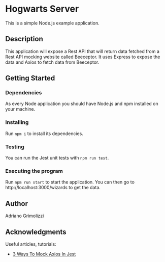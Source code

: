 # Hogwarts Server
This is a simple Node.js example application.

## Description
This application will expose a Rest API that will return data fetched from a Rest API mocking website called Beeceptor. It uses Express to expose the data and Axios to fetch data from Beeceptor.

## Getting Started
### Dependencies
As every Node application you should have Node.js and npm installed on your machine. 
### Installing
Run ```npm i``` to install its dependencies.
### Testing
You can run the Jest unit tests with ```npm run test```.
### Executing the program
Run ```npm run start``` to start the application. You can then go to http://localhost:3000/wizards to get the data.

## Author
Adriano Grimolizzi

## Acknowledgments
Useful articles, tutorials:
* [3 Ways To Mock Axios In Jest](https://www.vhudyma-blog.eu/3-ways-to-mock-axios-in-jest/)
